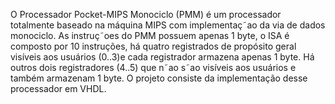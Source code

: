 O Processador Pocket-MIPS Monociclo (PMM) é um processador totalmente baseado na máquina MIPS com implementaç˜ao da via de dados monociclo. As instruç˜oes do PMM possuem apenas 1 byte, o ISA é composto por 10 instruções, há quatro registrados de
propósito geral visíveis aos usuários (0..3)e cada registrador armazena apenas 1 byte. Há outros dois registradores (4..5) que n˜ao s˜ao visíveis aos usuários e também armazenam 1 byte.
O projeto consiste da implementação desse processador em VHDL.